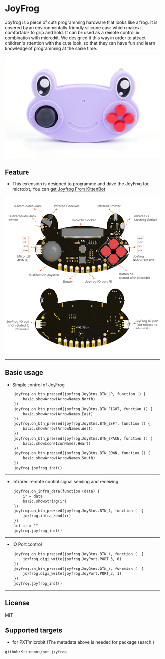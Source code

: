# JoyFrog

Joyfrog is a piece of cute programming hardware that looks like a frog. It is covered by an environmentally friendly silicone case which makes it comfortable to grip and hold. It can be used as a remote control in combination with micro:bit.
We designed it this way in order to attract children's attention with the cute look, so that they can have fun and learn knowledge of programming at the same time.

![joyfrog](joyfrog.png)

## Feature

* This extension is designed to programme and drive the JoyFrog for micro:bit, You can [get Joyfrog From KittenBot](https://item.taobao.com/item.htm?spm=a1z10.3-c-s.w4002-21482550023.32.42a95d5fcvWbCF&id=592303306447)



![intro](intro.png)
  

----------
## Basic usage

* Simple control of JoyFrog

```blocks
    joyfrog.on_btn_pressed(joyfrog.JoyBtns.BTN_UP, function () {
        basic.showArrow(ArrowNames.North)
    })
    joyfrog.on_btn_pressed(joyfrog.JoyBtns.BTN_RIGHT, function () {
        basic.showArrow(ArrowNames.East)
    })
    joyfrog.on_btn_pressed(joyfrog.JoyBtns.BTN_LEFT, function () {
        basic.showArrow(ArrowNames.West)
    })
    joyfrog.on_btn_pressed(joyfrog.JoyBtns.BTN_SPACE, function () {
        basic.showIcon(IconNames.Heart)
    })
    joyfrog.on_btn_pressed(joyfrog.JoyBtns.BTN_DOWN, function () {
        basic.showArrow(ArrowNames.South)
    })
    joyfrog.joyfrog_init()

```

---

* Infrared remote control signal sending and receiving

```blocks
    joyfrog.on_infra_data(function (data) {
        ir = data
        basic.showString(ir)
    })
    joyfrog.on_btn_pressed(joyfrog.JoyBtns.BTN_A, function () {
        joyfrog.infra_send(ir)
    })
    let ir = ""
    joyfrog.joyfrog_init()

```

---

* IO Port control

```blocks
    joyfrog.on_btn_pressed(joyfrog.JoyBtns.BTN_X, function () {
        joyfrog.digi_write(joyfrog.JoyPort.PORT_3, 0)
    })
    joyfrog.on_btn_pressed(joyfrog.JoyBtns.BTN_Y, function () {
        joyfrog.digi_write(joyfrog.JoyPort.PORT_3, 1)
    })
    joyfrog.joyfrog_init()

```

---

## License

MIT

## Supported targets

* for PXT/microbit
(The metadata above is needed for package search.)

```package
github:Kittenbot/pxt-joyfrog
```
